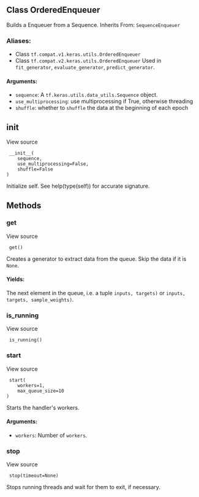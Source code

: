 ## Class OrderedEnqueuer
Builds a Enqueuer from a Sequence.
Inherits From: `SequenceEnqueuer`
### Aliases:
- Class `tf.compat.v1.keras.utils.OrderedEnqueuer`
- Class `tf.compat.v2.keras.utils.OrderedEnqueuer`
Used in `fit_generator`, `evaluate_generator`, `predict_generator`.
#### Arguments:
- `sequence`: A `tf.keras.utils.data_utils.Sequence` object.
- `use_multiprocessing`: use multiprocessing if True, otherwise threading
- `shuffle`: whether to `shuffle` the data at the beginning of each epoch
## __init__
View source

```
 __init__(
    sequence,
    use_multiprocessing=False,
    shuffle=False
)
```
Initialize self. See help(type(self)) for accurate signature.
## Methods
### get
View source

```
 get()
```
Creates a generator to extract data from the queue.
Skip the data if it is `None`.
#### Yields:
The next element in the queue, i.e. a tuple `inputs, targets)` or `inputs, targets, sample_weights)`.
### is_running
View source

```
 is_running()
```
### start
View source

```
 start(
    workers=1,
    max_queue_size=10
)
```
Starts the handler's workers.
#### Arguments:
- `workers`: Number of `workers`.
### stop
View source

```
 stop(timeout=None)
```
Stops running threads and wait for them to exit, if necessary.
